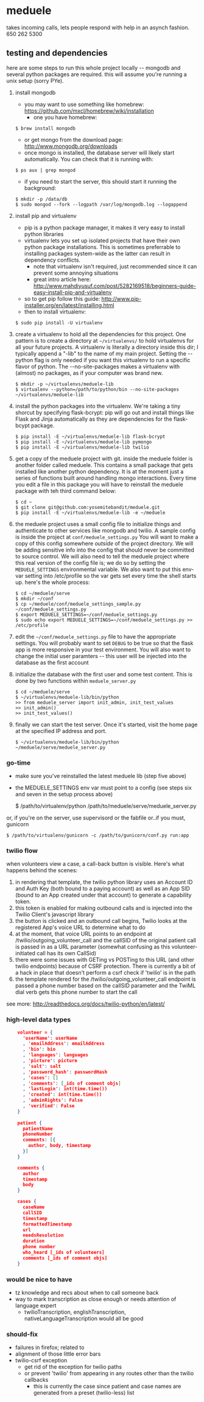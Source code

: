# meduele
takes incoming calls, lets people respond with help in an asynch fashion.  650 262 5300


## testing and dependencies
here are some steps to run this whole project locally -- mongodb and several python packages are required.  this will
assume you're running a unix setup (sorry PYe).

1. install mongodb
   - you may want to use something like homebrew: https://github.com/mxcl/homebrew/wiki/installation
      - one you have homebrew:
    ```
    $ brew install mongodb
    ```
   - or get mongo from the download page: http://www.mongodb.org/downloads
   - once mongo is installed, the database server will likely start automatically.  You can check that it is running with:
    
    ```
    $ ps aux | grep mongod
    ```

   - if you need to start the server, this should start it running the background:
    
    ```
    $ mkdir -p /data/db
    $ sudo mongod --fork --logpath /var/log/mongodb.log --logappend
    ```

2. install pip and virtualenv
   - pip is a python package manager, it makes it very easy to install python libraries
   - virtualenv lets you set up isolated projects that have their own python package installations.  This is sometimes
     preferrable to installing packages system-wide as the latter can result in dependency conflicts.
      - note that virtualenv isn't required, just recommended since it can prevent some annoying situations
      - great intro article here: http://www.mahdiyusuf.com/post/5282169518/beginners-guide-easy-install-pip-and-virtualenv
   - so to get pip follow this guide: http://www.pip-installer.org/en/latest/installing.html
   - then to install virtualenv:
    
    ``` 
    $ sudo pip install -U virtualenv
    ```

3. create a virtualenv to hold all the dependencies for this project.  One pattern is to create a directory at
   ```~/virtualenvs/``` to hold virtualenvs for all your future projects.  A virtualenv is literally a directory inside
this dir; I typically append a "-lib" to the name of my main project.  Setting the --python flag is only needed if
you want this virtualenv to run a specific flavor of python.  The --no-site-packages makes a virtualenv with (almost) no
packages, as if your computer was brand new.
    
    ```
    $ mkdir -p ~/virtualenvs/meduele-lib
    $ virtualenv --python=/path/to/python/bin --no-site-packages ~/virtualenvs/meduele-lib
    ```

4. install the python packages into the virtualenv.  We're taking a tiny shorcut by specifying flask-bcrypt: pip will go out
   and install things like Flask and Jinja automatically as they are dependencies for the flask-bcypt package.
    
    ```
    $ pip install -E ~/virtualenvs/meduele-lib flask-bcrypt
    $ pip install -E ~/virtualenvs/meduele-lib pymongo
    $ pip install -E ~/virtualenvs/meduele-lib twilio
    ```

5. get a copy of the meduele project with git.  inside the meduele folder is another folder called meduele.  This contains a small package that gets installed like another python dependency.  It is at the moment just a series of functions built around handling mongo interactions.  Every time you edit a file in this package you will have to reinstall the meduele package with teh third command below:
    
    ```
    $ cd ~
    $ git clone git@github.com:yosemitebandit/meduele.git 
    $ pip install -E ~/virtualenvs/meduele-lib -e ~/meduele
    ```

6. the meduele project uses a small config file to initialize things and authenticate to other services like mongodb and
   twilio.  A sample config is inside the project at ```conf/meduele_settings.py```  You will want to make a copy of
this config somewhere *outside* of the project directory.  We will be adding sensitive info into the config that should
never be committed to source control.  We will also need to tell the meduele project where this real version of the
config file is; we do so by setting the ```MEDUELE_SETTINGS``` environmental variable.  We also want to put this env-var
setting into /etc/profile so the var gets set every time the shell starts up.  here's the whole process:
    
    ```
    $ cd ~/meduele/serve
    $ mkdir ~/conf
    $ cp ~/meduele/conf/meduele_settings_sample.py ~/conf/meduele_settings.py
    $ export MEDUELE_SETTINGS=~/conf/meduele_settings.py
    $ sudo echo export MEDUELE_SETTINGS=~/conf/meduele_settings.py >> /etc/profile
    ```

7. edit the ```~/conf/meduele_settings.py``` file to have the appropriate settings.  You will probably want to set
   ```DEBUG``` to be true so that the flask app is more responsive in your test environment.  You will also want to
change the initial user paramters -- this user will be injected into the database as the first account

8. initialize the database with the first user and some test content.  This is done by two functions within ```meduele_server.py```
    
    ```
    $ cd ~/meduele/serve
    $ ~/virtualenvs/meduele-lib/bin/python
    >> from meduele_server import init_admin, init_test_values
    >> init_admin()
    >> init_test_values()
    ```

8. finally we can start the test server.  Once it's started, visit the home page at the specified IP address and port.
    
    ```
    $ ~/virtualenvs/meduele-lib/bin/python ~/meduele/serve/meduele_server.py
    ```

 
### go-time

 - make sure you've reinstalled the latest meduele lib (step five above)
 - the MEDUELE_SETTINGS env var must point to a config (see steps six and seven in the setup process above)

    $ /path/to/virtualenv/python /path/to/meduele/serve/meduele_server.py

or, if you're on the server, use supervisord or the fabfile or..if you must, gunicorn

    $ /path/to/virtualenv/gunicorn -c /path/to/gunicorn/conf.py run:app

### twilio flow
when volunteers view a case, a call-back button is visible.  Here's what happens behind the scenes:

 1. in rendering that template, the twilio python library uses an Account ID and Auth Key (both bound to a paying
    account) as well as an App SID (bound to an App created under that account) to generate a capability token.
 2. this token is enabled for making outbound calls and is injected into the Twilio Client's javascript library
 3. the button is clicked and an outbound call begins, Twilio looks at the registered App's voice URL to determine what
    to do
 4. at the moment, that voice URL points to an endpoint at /twilio/outgoing_volunteer_call and the callSID of the
    original patient call is passed in as a URL parameter (somewhat confusing as this volunteer-initiated call has its
own CallSid)
 5. there were some issues with GETing vs POSTing to this URL (and other twilio endpoints) because of CSRF protection.
    There is currently a bit of a hack in place that doesn't perform a csrf check if 'twilio' is in the path
 6. the template rendered for the /twilio/outgoing_volunteer_call endpoint is passed a phone number based on the callSID
    parameter and the TwiML dial verb gets this phone number to start the call

see more: 
http://readthedocs.org/docs/twilio-python/en/latest/


### high-level data types
```json
    volunteer = {
      'userName': userName
      , 'emailAddress': emailAddress
      , 'bio': bio
      , 'languages': languages
      , 'picture': picture
      , 'salt': salt
      , 'password_hash': passwordHash
      , 'cases': [] 
      , 'comments': [_ids of comment objs]
      , 'lastLogin': int(time.time())
      , 'created': int(time.time())
      , 'adminRights': False
      , 'verified': False
    }
 
    patient {
      patientName
      phoneNumber
      comments: [{
        author, body, timestamp
      }]
    }

    comments {
      author
      timestamp
      body
    }

    cases {
      caseName
      callSID
      timestamp
      formattedTimestamp
      url
      needsResolution
      duration
      phone number
      who_heard [_ids of volunteers]
      comments [_ids of comment objs]
    }
```


### would be nice to have
 - tz knowledge and recs about when to call someone back
 - way to mark transcription as close enough or needs attention of language expert
    - twilioTranscription, englishTranscription, nativeLanguageTranscription would all be good

### should-fix
 - failures in firefox; related to <audio> element? ..if so, I don't think this element is needed
 - alignment of those little error bars
 - twilio-csrf exception
   - get rid of the exception for twilio paths
   - or prevent 'twilio' from appearing in any routes other than the twilio callbacks
      - this is currently the case since patient and case names are generated from a preset (twilio-less) list
